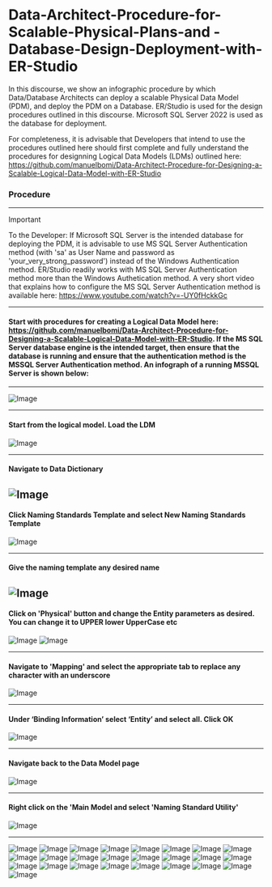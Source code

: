 # Data-Architect-Procedure-for-Scalable-Physical-Plans-and - Database-Design-Deployment-with-ER-Studio

In this discourse, we show an infographic procedure by which Data/Database Architects can deploy a scalable Physical Data Model (PDM),  and deploy the PDM on a Database. ER/Studio is used for the design procedures outlined in this discourse. Microsoft SQL Server 2022 is used as the database for deployment. 

For completeness, it is advisable that Developers that intend to use the procedures outlined here should first complete and fully understand the procedures for designning Logical Data Models (LDMs) outlined here: https://github.com/manuelbomi/Data-Architect-Procedure-for-Designing-a-Scalable-Logical-Data-Model-with-ER-Studio 

### Procedure
---
> [!IMPORTANT]
> To the Developer: If Microsoft SQL Server is the intended database for deploying the PDM, it is advisable to use MS SQL Server Authentication method (with 'sa' as User Name and password as 'your_very_strong_password') instead of the Windows Authentication method. ER/Studio readily works with MS SQL Server Authentication method more than the Windows Authetication method.
> A very short video that explains how to configure the MS SQL Server Authentication method is available here: https://www.youtube.com/watch?v=-UY0fHckkGc
> 
--- 

#### Start with procedures for creating a Logical Data Model here: https://github.com/manuelbomi/Data-Architect-Procedure-for-Designing-a-Scalable-Logical-Data-Model-with-ER-Studio. If the MS SQL Server database engine is the intended target, then ensure that the database is running and ensure that the authentication method is the MSSQL Server Authentication method. An infograph of a running MSSQL Server is shown below:
---
![Image](https://github.com/user-attachments/assets/b9c361ab-b2d2-4d12-b8c0-c743831f8265)


---
#### Start from the logical model. Load the LDM

![Image](https://github.com/user-attachments/assets/64388926-dbce-49d5-b110-c7129647840d)

---
#### Navigate to Data Dictionary

![Image](https://github.com/user-attachments/assets/2c55fb69-0c83-41a0-80c8-cb2e1cbdbf07)
---

#### Click Naming Standards Template and select New Naming Standards Template

![Image](https://github.com/user-attachments/assets/7b119ca5-397c-458a-97dc-140b61414bb7)

---

#### Give the naming template any desired name
![Image](https://github.com/user-attachments/assets/43a04da0-2955-4dbf-9fd8-4ee55fded228)
---

#### Click on  'Physical' button and change the Entity parameters as desired. You can change it to UPPER lower UpperCase etc
![Image](https://github.com/user-attachments/assets/31eb2f20-fa9e-4575-bb96-3614c15340fe)
![Image](https://github.com/user-attachments/assets/a0bc41e2-8e42-487d-b0bd-d32a3d9c8261)

---
#### Navigate to 'Mapping' and select the appropriate tab to replace any character with an underscore
![Image](https://github.com/user-attachments/assets/1a9aff44-66f4-4fd3-b8ce-5392704c329b)

---
#### Under ‘Binding Information’ select ‘Entity’ and select all. Click OK
![Image](https://github.com/user-attachments/assets/f147bc74-b663-4c9d-bc1e-fc715a526f80)

---

#### Navigate back to the Data Model page
![Image](https://github.com/user-attachments/assets/ca41ec57-f61f-4596-ad18-35927e2e2d3a)

---
#### Right click on the 'Main Model and select 'Naming Standard Utility'
![Image](https://github.com/user-attachments/assets/81a25d1a-184a-4bdf-aa40-edb2713c732b)

---
![Image](https://github.com/user-attachments/assets/5949bba3-9301-4241-9176-628f3397b42f)
![Image](https://github.com/user-attachments/assets/212b6d74-4d81-4fc4-b4df-b97262f3fff2)
![Image](https://github.com/user-attachments/assets/32107f2f-f11d-457c-831e-c50a435e4f48)
![Image](https://github.com/user-attachments/assets/1adef587-d371-45fa-a45c-be5c1512cb70)
![Image](https://github.com/user-attachments/assets/362571f0-5e6d-4c39-aadd-bf4253af4a32)
![Image](https://github.com/user-attachments/assets/fc2c8b39-f07b-4746-99a3-34d348027903)
![Image](https://github.com/user-attachments/assets/d8e4f0cd-8f3b-47b3-8af7-ad0cebb87106)
![Image](https://github.com/user-attachments/assets/96833f4d-b514-4397-b435-c2112aeecfc6)
![Image](https://github.com/user-attachments/assets/1e598df8-6a23-4646-86d5-0e572866b35d)
![Image](https://github.com/user-attachments/assets/4b6320a4-624e-4f52-8548-8672bc901d3d)
![Image](https://github.com/user-attachments/assets/c8d559ab-8e7f-4019-9d4d-019b7c8ed844)
![Image](https://github.com/user-attachments/assets/7bc83664-3b36-4893-98d9-77eaebcb9ca7)
![Image](https://github.com/user-attachments/assets/5969b5c0-e780-44f0-9052-b9b38a86a210)
![Image](https://github.com/user-attachments/assets/aeda7ace-8075-4e2c-8f3b-c48865e2ae45)
![Image](https://github.com/user-attachments/assets/fde69ab2-af31-4762-909d-1966c2de5bb6)
![Image](https://github.com/user-attachments/assets/7bf8eb57-e197-4582-92db-b5a54e52630b)
![Image](https://github.com/user-attachments/assets/547543fb-3723-4bd8-b7f5-f0e022bc3487)
![Image](https://github.com/user-attachments/assets/35e89686-5a55-4139-b771-cea79309dd31)
![Image](https://github.com/user-attachments/assets/937d6eb0-47c6-4559-be4c-e96f7fbcf4be)
![Image](https://github.com/user-attachments/assets/c1a4b040-f67a-4ce9-82d3-8a357cfb6467)
![Image](https://github.com/user-attachments/assets/7d81a289-0116-4ba1-9c31-8a378be3db72)
![Image](https://github.com/user-attachments/assets/cdbf75df-9750-4365-86f4-ee804bc91af4)
![Image](https://github.com/user-attachments/assets/870a020e-911a-4a4d-bd82-3aa656c26936)
![Image](https://github.com/user-attachments/assets/a6dcc441-2b1d-4eb0-8e2b-b60278d20f5d)
![Image](https://github.com/user-attachments/assets/7351b377-b1d6-471b-bc08-e8d680901073)



